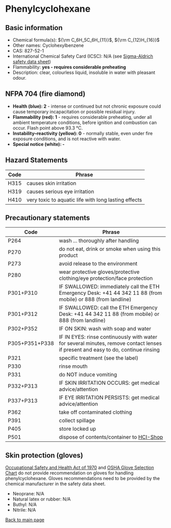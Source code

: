 # Phenylcyclohexane

## Basic information

- Chemical formula(s): ${\rm C_6H_5C_6H_{11}}$, ${\rm C_{12}H_{16}}$
- Other names: Cyclohexylbenzene
- CAS: 827-52-1
- International Chemical Safety Card (ICSC): N/A (see [Sigma-Aldrich safety data sheet](https://www.sigmaaldrich.com/CH/en/sds/aldrich/c104809))
- Flammability: **yes - requires considerable preheating**
- Description: clear, colourless liquid, insoluble in water with pleasant odour.

## NFPA 704 (fire diamond)

- **Health (blue): 2** - intense or continued but not chronic exposure could cause temporary incapacitation or possible residual injury.
- **Flammability (red): 1** - requires considerable preheating, under all ambient temperature conditions, before ignition and combustion can occur. Flash point above 93.3 °C.
- **Instability–reactivity (yellow): 0** - normally stable, even under fire exposure conditions, and is not reactive with water.
- **Special notice (white): -**

## Hazard Statements

| Code | Phrase                                               |
| ---- | ---------------------------------------------------- |
| H315 | causes skin irritation                               |
| H319 | causes serious eye irritation                        |
| H410 | very toxic to aquatic life with long lasting effects |

## Precautionary statements

| Code           | Phrase                                                                                                                           |
| -------------- | -------------------------------------------------------------------------------------------------------------------------------- |
| P264           | wash ... thoroughly after handling                                                                                               |
| P270           | do not eat, drink or smoke when using this product                                                                               |
| P273           | avoid release to the environment                                                                                                 |
| P280           | wear protective gloves/protective clothing/eye protection/face protection                                                        |
| P301+P310      | IF SWALLOWED: immediately call the ETH Emergency Desk: +41 44 342 11 88 (from mobile) or 888 (from landline)                     |
| P301+P312      | IF SWALLOWED: call the ETH Emergency Desk: +41 44 342 11 88 (from mobile) or 888 (from landline)                                 |
| P302+P352      | IF ON SKIN: wash with soap and water                                                                                             |
| P305+P351+P338 | IF IN EYES: rinse continuously with water for several minutes, remove contact lenses if present and easy to do, continue rinsing |
| P321           | specific treatment (see the label)                                                                                               |
| P330           | rinse mouth                                                                                                                      |
| P331           | do NOT induce vomiting                                                                                                           |
| P332+P313      | IF SKIN IRRITATION OCCURS: get medical advice/attention                                                                          |
| P337+P313      | IF EYE IRRITATION PERSISTS: get medical advice/attention                                                                         |
| P362           | take off contaminated clothing                                                                                                   |
| P391           | collect spillage                                                                                                                 |
| P405           | store locked up                                                                                                                  |
| P501           | dispose of contents/container to [HCI-Shop](https://hci-shop.ethz.ch/en/)                                                        |

## Skin protection (gloves)

[Occupational Safety and Health Act of 1970](https://www.osha.gov/sites/default/files/publications/osha3151.pdf) and [OSHA Glove Selection Chart](https://safety.fsu.edu/safety_manual/OSHA%20Glove%20Selection%20Chart.pdf) do not provide recommendation on gloves for handling phenylcyclohexane. Gloves recommendations need to be provided by the chemical manufacturer in the safety data sheet.

- Neoprane: N/A
- Natural latex or rubber: N/A
- Buthyl: N/A
- Nitrile: N/A

[Back to main page](https://github.com/Global-Health-Engineering/wet-lab-chemicals)
